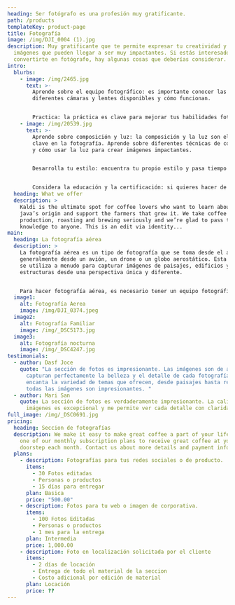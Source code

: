 ```yaml
---
heading: Ser fotógrafo es una profesión muy gratificante.
path: /products
templateKey: product-page
title: Fotografía
image: /img/DJI_0004 (1).jpg
description: Muy gratificante que te permite expresar tu creatividad y capturar
  imágenes que pueden llegar a ser muy impactantes. Si estás interesado en
  convertirte en fotógrafo, hay algunas cosas que deberías considerar.
intro:
  blurbs:
    - image: /img/2465.jpg
      text: >-
        Aprende sobre el equipo fotográfico: es importante conocer las
        diferentes cámaras y lentes disponibles y cómo funcionan.


        Practica: la práctica es clave para mejorar tus habilidades fotográficas. Dedica tiempo a tomar fotografías y experimentar con diferentes ángulos y luz.
    - image: /img/20539.jpg
      text: >-
        Aprende sobre composición y luz: la composición y la luz son elementos
        clave en la fotografía. Aprende sobre diferentes técnicas de composición
        y cómo usar la luz para crear imágenes impactantes.


        Desarrolla tu estilo: encuentra tu propio estilo y pasa tiempo practicando y desarrollando tus habilidades.


        Considera la educación y la certificación: si quieres hacer de la fotografía tu carrera, puede ser útil obtener una certificación o un título en fotografía. Hay muchas escuelas y programas de formación disponibles que te pueden ayudar a desarrollar tus habilidades y conocimientos.
  heading: What we offer
  description: >
    Kaldi is the ultimate spot for coffee lovers who want to learn about their
    java’s origin and support the farmers that grew it. We take coffee
    production, roasting and brewing seriously and we’re glad to pass that
    knowledge to anyone. This is an edit via identity...
main:
  heading: La fotografía aérea
  description: >
    La fotografía aérea es un tipo de fotografía que se toma desde el aire,
    generalmente desde un avión, un drone o un globo aerostático. Esta técnica
    se utiliza a menudo para capturar imágenes de paisajes, edificios y otras
    estructuras desde una perspectiva única y diferente.


    Para hacer fotografía aérea, es necesario tener un equipo fotográfico adecuado, como una cámara réflex digital o una cámara de medio formato con un objetivo de gran angular. También es importante tener en cuenta la luz y la composición, ya que pueden ser muy diferentes desde el aire.
  image1:
    alt: Fotografía Aerea
    image: /img/DJI_0374.jpeg
  image2:
    alt: Fotografía Familiar
    image: /img/_DSC5173.jpg
  image3:
    alt: Fotografía nocturna
    image: /img/_DSC4247.jpg
testimonials:
  - author: Dasf Joce
    quote: "La sección de fotos es impresionante. Las imágenes son de alta calidad y
      capturan perfectamente la belleza y el detalle de cada fotografía. Me
      encanta la variedad de temas que ofrecen, desde paisajes hasta retratos,
      todas las imágenes son impresionantes. "
  - author: Mari San
    quote: La sección de fotos es verdaderamente impresionante. La calidad de las
      imágenes es excepcional y me permite ver cada detalle con claridad.
full_image: /img/_DSC0691.jpg
pricing:
  heading: Seccion de fotografías
  description: We make it easy to make great coffee a part of your life. Choose
    one of our monthly subscription plans to receive great coffee at your
    doorstep each month. Contact us about more details and payment info.
  plans:
    - description: Fotografías para tus redes sociales o de producto.
      items:
        - 30 Fotos editadas
        - Personas o productos
        - 15 días para entregar
      plan: Basica
      price: "500.00"
    - description: Fotos para tu web o imagen de corporativa.
      items:
        - 100 Fotos Editadas
        - Personas o productos
        - 1 mes para la entrega
      plan: Intermedia
      price: 1,000.00
    - description: Foto en localización solicitada por el cliente
      items:
        - 2 días de locación
        - Entrega de todo el material de la seccion
        - Costo adicional por edición de material
      plan: Locación
      price: ??
---
```

